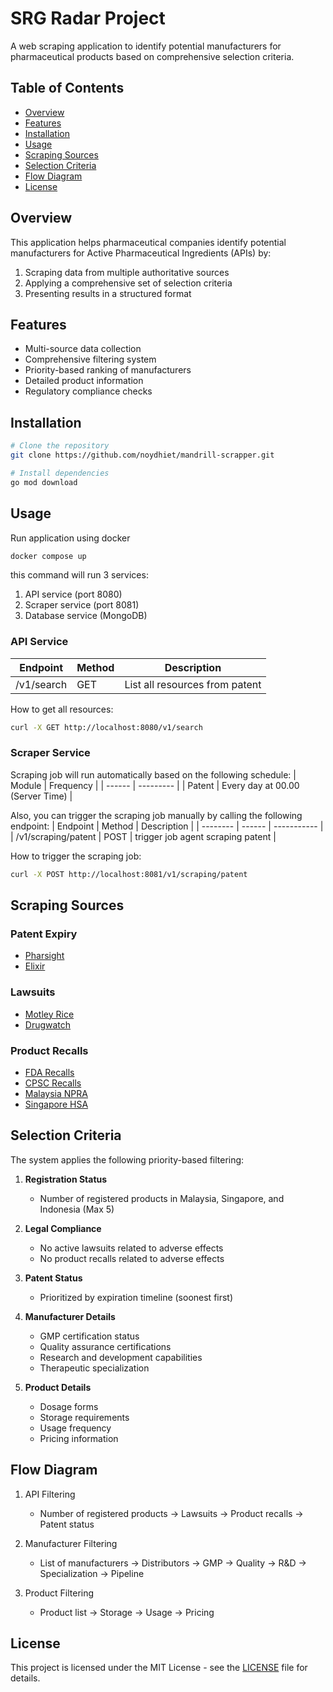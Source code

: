 # SRG Radar Project

A web scraping application to identify potential manufacturers for pharmaceutical products based on comprehensive selection criteria.

## Table of Contents
- [Overview](#overview)
- [Features](#features)
- [Installation](#installation)
- [Usage](#usage)
- [Scraping Sources](#scraping-sources)
- [Selection Criteria](#selection-criteria)
- [Flow Diagram](#flow-diagram)
- [License](#license)

## Overview
This application helps pharmaceutical companies identify potential manufacturers for Active Pharmaceutical Ingredients (APIs) by:
1. Scraping data from multiple authoritative sources
2. Applying a comprehensive set of selection criteria
3. Presenting results in a structured format

## Features
- Multi-source data collection
- Comprehensive filtering system
- Priority-based ranking of manufacturers
- Detailed product information
- Regulatory compliance checks

## Installation
```bash
# Clone the repository
git clone https://github.com/noydhiet/mandrill-scrapper.git

# Install dependencies
go mod download
```

## Usage

Run application using docker
```bash
docker compose up
```
this command will run 3 services:
1. API service (port 8080)
2. Scraper service (port 8081)
3. Database service (MongoDB)

### API Service

| Endpoint | Method | Description |
| -------- | ------ | ----------- |
| /v1/search | GET | List all resources from patent |

How to get all resources:
```bash
curl -X GET http://localhost:8080/v1/search
```

### Scraper Service

Scraping job will run automatically based on the following schedule:
| Module | Frequency |
| ------ | --------- |
| Patent | Every day at 00.00 (Server Time) |

Also, you can trigger the scraping job manually by calling the following endpoint:
| Endpoint | Method | Description |
| -------- | ------ | ----------- |
| /v1/scraping/patent | POST | trigger job agent scraping patent |

How to trigger the scraping job:
```bash
curl -X POST http://localhost:8081/v1/scraping/patent
```


## Scraping Sources
### Patent Expiry
- [Pharsight](https://pharsight.greyb.com/drug-patent-expiration-lists)
- [Elixir](https://elixirdemo.greyb.com/drug-screener)

### Lawsuits
- [Motley Rice](https://www.motleyrice.com/medical-drugs)
- [Drugwatch](https://www.drugwatch.com/legal/)

### Product Recalls
- [FDA Recalls](https://www.fda.gov/safety/recalls-market-withdrawals-safety-alerts)
- [CPSC Recalls](https://www.cpsc.gov/Recalls)
- [Malaysia NPRA](https://www.npra.gov.my/index.php/en/consumers/safety-information/product-recall.html)
- [Singapore HSA](https://www.hsa.gov.sg/announcements)

## Selection Criteria
The system applies the following priority-based filtering:

1. **Registration Status**
   - Number of registered products in Malaysia, Singapore, and Indonesia (Max 5)
   
2. **Legal Compliance**
   - No active lawsuits related to adverse effects
   - No product recalls related to adverse effects

3. **Patent Status**
   - Prioritized by expiration timeline (soonest first)

4. **Manufacturer Details**
   - GMP certification status
   - Quality assurance certifications
   - Research and development capabilities
   - Therapeutic specialization

5. **Product Details**
   - Dosage forms
   - Storage requirements
   - Usage frequency
   - Pricing information

## Flow Diagram
1. API Filtering
   - Number of registered products → Lawsuits → Product recalls → Patent status

2. Manufacturer Filtering
   - List of manufacturers → Distributors → GMP → Quality → R&D → Specialization → Pipeline

3. Product Filtering
   - Product list → Storage → Usage → Pricing

## License
This project is licensed under the MIT License - see the [LICENSE](LICENSE) file for details.
